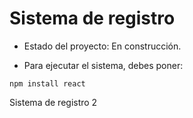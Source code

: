 <h1> Sistema de registro  </h1>

- Estado del proyecto: En construcción.
  
- Para ejecutar el sistema, debes poner:
  
```npm install react```

Sistema de registro 2

